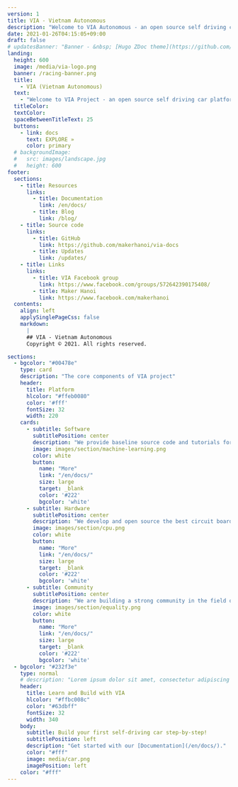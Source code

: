 ```yaml
---
version: 1
title: VIA - Vietnam Autonomous
description: "Welcome to VIA Autonomous - an open source self driving car platform for learning AI, Computer Vision and Electronics."
date: 2021-01-26T04:15:05+09:00
draft: false
# updatesBanner: "Banner - &nbsp; [Hugo ZDoc theme](https://github.com/zzossig/hugo-theme-zdoc) &nbsp; just arrived"
landing:
  height: 600
  image: /media/via-logo.png
  banner: /racing-banner.png
  title:
    - VIA (Vietnam Autonomous)
  text:
    - "Welcome to VIA Project - an open source self driving car platform for learning AI, Computer Vision and Electronics."
  titleColor:
  textColor:
  spaceBetweenTitleText: 25
  buttons:
    - link: docs
      text: EXPLORE »
      color: primary
  # backgroundImage: 
  #   src: images/landscape.jpg
  #   height: 600
footer:
  sections:
    - title: Resources
      links:
        - title: Documentation
          link: /en/docs/
        - title: Blog
          link: /blog/
    - title: Source code
      links:
        - title: GitHub
          link: https://github.com/makerhanoi/via-docs
        - title: Updates
          link: /updates/
    - title: Links
      links:
        - title: VIA Facebook group
          link: https://www.facebook.com/groups/572642390175408/
        - title: Maker Hanoi
          link: https://www.facebook.com/makerhanoi
  contents: 
    align: left
    applySinglePageCss: false
    markdown:
      |
      ## VIA - Vietnam Autonomous
      Copyright © 2021. All rights reserved.

sections:
  - bgcolor: "#00478e"
    type: card
    description: "The core components of VIA project"
    header: 
      title: Platform
      hlcolor: "#ffeb0080"
      color: '#fff'
      fontSize: 32
      width: 220
    cards:
      - subtitle: Software
        subtitlePosition: center
        description: "We provide baseline source code and tutorials for you to build your own self-driving car, which can run autonomously in our simulation environment and physically on our 3D printed car platform."
        image: images/section/machine-learning.png
        color: white
        button: 
          name: "More"
          link: "/en/docs/"
          size: large
          target: _blank
          color: '#222'
          bgcolor: 'white'
      - subtitle: Hardware
        subtitlePosition: center
        description: "We develop and open source the best circuit boards and components at a reasonable price as a platform to build mini self-driving car projects. Everyone can build a physical self-driving car with our design."
        image: images/section/cpu.png
        color: white
        button: 
          name: "More"
          link: "/en/docs/"
          size: large
          target: _blank
          color: '#222'
          bgcolor: 'white'
      - subtitle: Community
        subtitlePosition: center
        description: "We are building a strong community in the field of hardware, software and artificial intelligence. Together, we can learn electrical engineering, AI, mechanical engineering, and apply these knowledge to build awesome projects."
        image: images/section/equality.png
        color: white
        button: 
          name: "More"
          link: "/en/docs/"
          size: large
          target: _blank
          color: '#222'
          bgcolor: 'white'
  - bgcolor: "#232f3e"
    type: normal
    # description: "Lorem ipsum dolor sit amet, consectetur adipiscing elit. Fusce id eleifend erat. Integer eget mattis augue. Suspendisse semper laoreet tortor sed convallis. Nulla ac euismod lorem"
    header:
      title: Learn and Build with VIA
      hlcolor: "#ffbc008c"
      color: "#63dbff"
      fontSize: 32
      width: 340
    body:
      subtitle: Build your first self-driving car step-by-step!
      subtitlePosition: left
      description: "Get started with our [Documentation](/en/docs/)."
      color: "#fff"
      image: media/car.png
      imagePosition: left
    color: "#fff"
---
```

